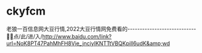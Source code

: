 # ckyfcm
老狼一百信息网大豆行情,2022大豆行情网免费看的----------------------------👻👻点/此/进/入/http://www.baidu.com/link?url=NoK8PT47PahMhFH8Vie_jnciyIKNTTtVBQKpill6udK&amp;wd
